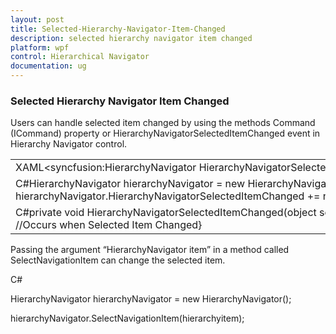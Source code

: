 ```yaml
---
layout: post
title: Selected-Hierarchy-Navigator-Item-Changed
description: selected hierarchy navigator item changed
platform: wpf
control: Hierarchical Navigator
documentation: ug
---
```


### Selected Hierarchy Navigator Item Changed

Users can handle selected item changed by using the methods Command (ICommand) property or HierarchyNavigatorSelectedItemChanged event in Hierarchy Navigator control.

<table>
<tr>
<td>
XAML&lt;syncfusion:HierarchyNavigator HierarchyNavigatorSelectedItemChanged="HierarchyNavigatorSelectedItemChanged" /&gt;</td></tr>
<tr>
<td>
C#HierarchyNavigator hierarchyNavigator = new HierarchyNavigator();<br>hierarchyNavigator.HierarchyNavigatorSelectedItemChanged += new HierarchyNavigatorSelectedItemChangedEventHandler(HierarchyNavigatorSelectedItemChanged);</td></tr>
<tr>
<td>
C#private void HierarchyNavigatorSelectedItemChanged(object sender, HierarchyNavigatorSelectedItemChangedEventArgs e){<br>     //Occurs when Selected Item Changed}</td></tr>
</table>


Passing the argument “HierarchyNavigator item” in a method called SelectNavigationItem can change the selected item.

C#



HierarchyNavigator hierarchyNavigator = new HierarchyNavigator();

hierarchyNavigator.SelectNavigationItem(hierarchyitem);



